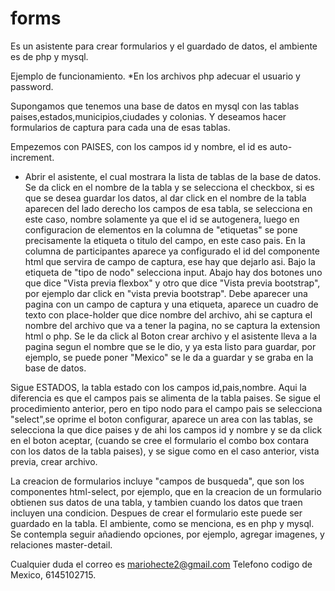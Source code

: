# forms
Es un asistente para crear formularios y el guardado de datos, el ambiente es de php y mysql.

Ejemplo de funcionamiento.
*En los archivos php adecuar el usuario y password.

Supongamos que tenemos una base de datos en mysql con las tablas paises,estados,municipios,ciudades y colonias. Y deseamos hacer formularios de captura para cada una de esas tablas.

Empezemos con PAISES, con los campos id y nombre, el id es auto-increment.

* Abrir el asistente, el cual mostrara la lista de tablas de la base de datos. Se da click en el nombre de la tabla y se selecciona el checkbox, si es que se desea guardar los datos, al dar click en el nombre de la tabla aparecen del lado derecho los campos de esa tabla, se selecciona en este caso, nombre solamente ya que el id se autogenera, luego en configuracion de elementos en la columna de "etiquetas" se pone precisamente la etiqueta o titulo del campo, en este caso pais. En la columna de participantes aparece ya configurado el id del componente html que servira de campo de captura, ese hay que dejarlo asi.  Bajo la etiqueta de "tipo de nodo" selecciona input.
Abajo hay dos botones uno que dice "Vista previa flexbox" y otro que dice "Vista previa bootstrap", por ejemplo dar click en "vista previa bootstrap".
Debe aparecer una pagina con un campo de captura y una etiqueta, aparece un cuadro de texto con place-holder que dice nombre del archivo, ahi se captura el nombre del archivo que va a tener la pagina, no se captura la extension html o php. Se le da click al Boton crear archivo y el asistente lleva a la pagina segun el nombre que se le dio, y ya esta listo para guardar, por ejemplo, se puede poner "Mexico" se le da a guardar y se graba en la base de datos.

Sigue ESTADOS, la tabla estado con los campos id,pais,nombre.
Aqui la diferencia es que el campos pais se alimenta de la tabla paises. Se sigue el procedimiento anterior, pero en tipo nodo para el campo pais se selecciona "select",se oprime el boton configurar, aparece un area con las tablas, se selecciona la que dice paises y de ahi los campos id y nombre y se da click en el boton aceptar, (cuando se cree el formulario el combo box contara con los datos de la tabla paises), y se sigue como en el caso anterior, vista previa, crear archivo.

La creacion de formularios incluye "campos de busqueda", que son los componentes html-select, por ejemplo, que en la creacion de un formulario obtienen sus datos de una tabla, y tambien cuando los datos que traen incluyen una condicion.
Despues de crear el formulario este puede ser guardado en la tabla.
El ambiente, como se menciona, es en php y mysql.
Se contempla seguir añadiendo opciones, por ejemplo, agregar imagenes, y relaciones master-detail.

Cualquier duda el correo es mariohecte2@gmail.com Telefono codigo de Mexico, 6145102715.
                     

